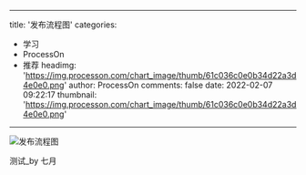 
---
title: '发布流程图'
categories: 
 - 学习
 - ProcessOn
 - 推荐
headimg: 'https://img.processon.com/chart_image/thumb/61c036c0e0b34d22a3d4e0e0.png'
author: ProcessOn
comments: false
date: 2022-02-07 09:22:17
thumbnail: 'https://img.processon.com/chart_image/thumb/61c036c0e0b34d22a3d4e0e0.png'
---

<div>   
<img class="thumb" alt="发布流程图" src="https://img.processon.com/chart_image/thumb/61c036c0e0b34d22a3d4e0e0.png" referrerpolicy="no-referrer">
<p>测试_by 七月</p>  
</div>
            